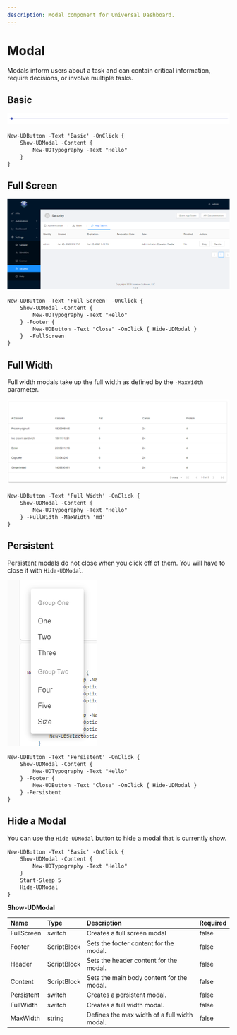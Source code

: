 ```yaml
---
description: Modal component for Universal Dashboard.
---
```


# Modal

Modals inform users about a task and can contain critical information, require decisions, or involve multiple tasks.

## Basic

![](../../../.gitbook/assets/image%20%2846%29.png)

```text
New-UDButton -Text 'Basic' -OnClick {
    Show-UDModal -Content {
        New-UDTypography -Text "Hello"
    }
}
```

## Full Screen

![](../../../.gitbook/assets/image%20%2879%29.png)

```text
New-UDButton -Text 'Full Screen' -OnClick {
    Show-UDModal -Content {
        New-UDTypography -Text "Hello"
    } -Footer {
        New-UDButton -Text "Close" -OnClick { Hide-UDModal }
    }  -FullScreen
}
```

## Full Width

Full width modals take up the full width as defined by the `-MaxWidth` parameter.

![](../../../.gitbook/assets/image%20%2863%29.png)

```text
New-UDButton -Text 'Full Width' -OnClick {
    Show-UDModal -Content {
        New-UDTypography -Text "Hello"
    } -FullWidth -MaxWidth 'md'
}
```

## Persistent

Persistent modals do not close when you click off of them. You will have to close it with `Hide-UDModal`.

![](../../../.gitbook/assets/image%20%2845%29.png)

```text
New-UDButton -Text 'Persistent' -OnClick {
    Show-UDModal -Content {
        New-UDTypography -Text "Hello"
    } -Footer {
        New-UDButton -Text "Close" -OnClick { Hide-UDModal }
    } -Persistent
}
```

## Hide a Modal

You can use the `Hide-UDModal` button to hide a modal that is currently show.

```text
New-UDButton -Text 'Basic' -OnClick {
    Show-UDModal -Content {
        New-UDTypography -Text "Hello"
    }
    Start-Sleep 5
    Hide-UDModal
}
```

**Show-UDModal**

| Name | Type | Description | Required |
| :--- | :--- | :--- | :--- |
| FullScreen | switch | Creates a full screen modal | false |
| Footer | ScriptBlock | Sets the footer content for the modal. | false |
| Header | ScriptBlock | Sets the header content for the modal. | false |
| Content | ScriptBlock | Sets the main body content for the modal. | false |
| Persistent | switch | Creates a persistent modal. | false |
| FullWidth | switch | Creates a full width modal. | false |
| MaxWidth | string | Defines the max width of a full width modal. | false |

